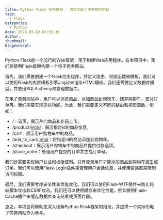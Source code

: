 ```yaml
---
title: Python Flask 系列教程 - 项目实战：电子商务网站
tags:
  - Flask
categories:
  - Python
date: 2023-05-19 03:56:36
author:
thumbnail:
blogexcerpt:
---
```

Python Flask是一个流行的Web框架，用于构建Web应用程序。在本项目中，我们将使用Flask框架构建一个电子商务网站。

首先，我们需要创建一个Flask应用程序，并定义路由、视图函数和模板。我们可以使用Flask的内置模板引擎Jinja2来渲染HTML模板。我们还需要定义数据库模型，并使用SQLAlchemy来管理数据库。

在电子商务网站中，用户可以浏览商品、添加商品到购物车、结算购物车、支付订单等。我们需要实现这些功能。为此，我们需要定义不同的路由和视图函数，例如：

- /：首页，展示热门商品和新品上市。
- /product/<int:id>：展示指定id的商品信息。
- /cart：展示用户购物车中的商品。
- /add_to_cart/<int:id>：将指定id的商品添加到购物车。
- /checkout：展示用户购物车中的商品并提供付款选项。
- /place_order：处理用户提交的订单并生成订单号。

我们还需要实现用户认证和权限控制。只有登录用户才能添加商品到购物车或生成订单。我们可以使用Flask-Login插件来管理用户会话信息，并使用装饰器来限制访问权限。

最后，我们需要考虑安全性和性能优化。我们可以使用Flask-WTF插件来防止跨站脚本攻击和CSRF攻击。我们还可以使用缓存来优化性能，例如使用Flask-Cache插件来缓存数据库查询结果或页面片段。

总之，本项目将帮助您深入理解Python Flask框架的用法，并提供一个实际的电子商务网站作为参考。
